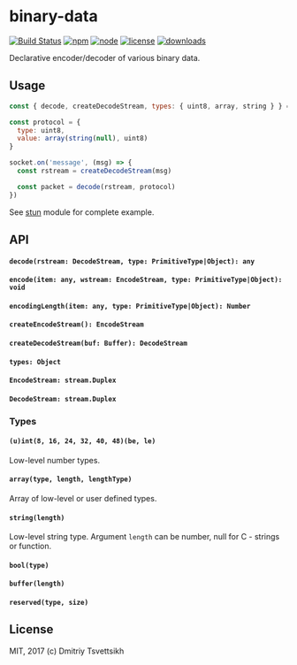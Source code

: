 # binary-data

[![Build Status](https://travis-ci.org/reklatsmasters/binary-data.svg?branch=master)](https://travis-ci.org/reklatsmasters/binary-data)
[![npm](https://img.shields.io/npm/v/binary-data.svg)](https://npmjs.org/package/binary-data)
[![node](https://img.shields.io/node/v/binary-data.svg)](https://npmjs.org/package/binary-data)
[![license](https://img.shields.io/npm/l/binary-data.svg)](https://npmjs.org/package/binary-data)
[![downloads](https://img.shields.io/npm/dm/binary-data.svg)](https://npmjs.org/package/binary-data)

Declarative encoder/decoder of various binary data.

## Usage

```js
const { decode, createDecodeStream, types: { uint8, array, string } } = require('binary-data')

const protocol = {
  type: uint8,
  value: array(string(null), uint8)
}

socket.on('message', (msg) => {
  const rstream = createDecodeStream(msg)

  const packet = decode(rstream, protocol)
})
```

See [stun](https://github.com/reklatsmasters/stun) module for complete example.

## API

#### `decode(rstream: DecodeStream, type: PrimitiveType|Object): any`

#### `encode(item: any, wstream: EncodeStream, type: PrimitiveType|Object): void`

#### `encodingLength(item: any, type: PrimitiveType|Object): Number`

#### `createEncodeStream(): EncodeStream`

#### `createDecodeStream(buf: Buffer): DecodeStream`

#### `types: Object`

#### `EncodeStream: stream.Duplex`

#### `DecodeStream: stream.Duplex`

### Types

#### `(u)int(8, 16, 24, 32, 40, 48)(be, le)`

Low-level number types.

#### `array(type, length, lengthType)`

Array of low-level or user defined types.

#### `string(length)`

Low-level string type. Argument `length` can be number, null for C - strings or function.

#### `bool(type)`

#### `buffer(length)`

#### `reserved(type, size)`

## License

MIT, 2017 (c) Dmitriy Tsvettsikh
